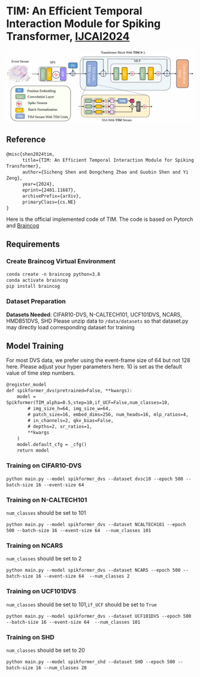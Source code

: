 # TIM: An Efficient Temporal Interaction Module for Spiking Transformer, [IJCAI2024](https://arxiv.org/abs/2401.11687)

![Alt text](img/TIM.png)

## Reference
```
@misc{shen2024tim,
      title={TIM: An Efficient Temporal Interaction Module for Spiking Transformer}, 
      author={Sicheng Shen and Dongcheng Zhao and Guobin Shen and Yi Zeng},
      year={2024},
      eprint={2401.11687},
      archivePrefix={arXiv},
      primaryClass={cs.NE}
}
```

Here is the official implemented code of TIM. The code is based on Pytorch and [Braincog](https://github.com/BrainCog-X/Brain-Cog)

## Requirements
### Create Braincog Virtual Environment
```
conda create -n braincog python=3.8
conda activate braincog
pip install braincog
```
### Dataset Preparation
**Datasets Needed**: CIFAR10-DVS, N-CALTECH101, UCF101DVS, NCARS, HMDB51DVS, SHD
Please unzip data to ```/data/datasets``` so that dataset.py may directly load corresponding dataset for training

## Model Training
For most DVS data, we prefer using the event-frame size of 64 but not 128 here.
Please adjust your hyper parameters here. 10 is set as the default value of time step numbers.
```
@register_model
def spikformer_dvs(pretrained=False, **kwargs):
    model = Spikformer(TIM_alpha=0.5,step=10,if_UCF=False,num_classes=10,
        # img_size_h=64, img_size_w=64,
        # patch_size=16, embed_dims=256, num_heads=16, mlp_ratios=4,
        # in_channels=2, qkv_bias=False,
        # depths=2, sr_ratios=1,
        **kwargs
    )
    model.default_cfg = _cfg()
    return model
```
### Training on CIFAR10-DVS
```
python main.py --model spikformer_dvs --dataset dvsc10 --epoch 500 --batch-size 16 --event-size 64 
```
### Training on N-CALTECH101
```num_classes``` should be set to 101
```
python main.py --model spikformer_dvs --dataset NCALTECH101 --epoch 500 --batch-size 16 --event-size 64  --num_classes 101
```

### Training on NCARS
```num_classes``` should be set to 2
```
python main.py --model spikformer_dvs --dataset NCARS --epoch 500 --batch-size 16 --event-size 64  --num_classes 2
```
### Training on UCF101DVS
```num_classes``` should be set to 101,```if_UCF``` should be set to ```True``` 
```
python main.py --model spikformer_dvs --dataset UCF101DVS --epoch 500 --batch-size 16 --event-size 64  --num_classes 101
```

### Training on SHD
```num_classes``` should be set to 20
```
python main.py --model spikformer_shd --dataset SHD --epoch 500 --batch-size 16 --num_classes 20
```
